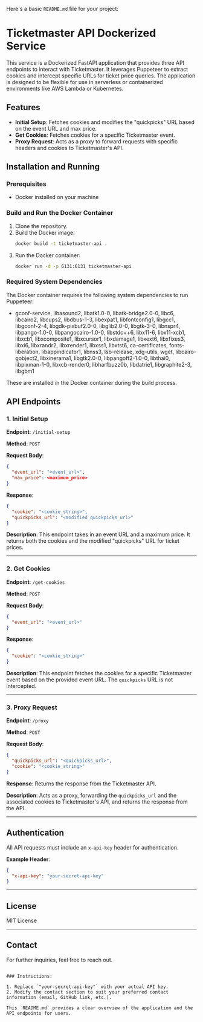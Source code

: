 Here's a basic `README.md` file for your project:

# Ticketmaster API Dockerized Service

This service is a Dockerized FastAPI application that provides three API endpoints to interact with Ticketmaster. It leverages Puppeteer to extract cookies and intercept specific URLs for ticket price queries. The application is designed to be flexible for use in serverless or containerized environments like AWS Lambda or Kubernetes.

## Features

- **Initial Setup**: Fetches cookies and modifies the "quickpicks" URL based on the event URL and max price.
- **Get Cookies**: Fetches cookies for a specific Ticketmaster event.
- **Proxy Request**: Acts as a proxy to forward requests with specific headers and cookies to Ticketmaster's API.

## Installation and Running

### Prerequisites

- Docker installed on your machine

### Build and Run the Docker Container

1. Clone the repository.
2. Build the Docker image:
   ```bash
   docker build -t ticketmaster-api .
   ```
3. Run the Docker container:
   ```bash
   docker run -d -p 6131:6131 ticketmaster-api
   ```

### Required System Dependencies

The Docker container requires the following system dependencies to run Puppeteer:
- gconf-service, libasound2, libatk1.0-0, libatk-bridge2.0-0, libc6, libcairo2, libcups2, libdbus-1-3, libexpat1, libfontconfig1, libgcc1, libgconf-2-4, libgdk-pixbuf2.0-0, libglib2.0-0, libgtk-3-0, libnspr4, libpango-1.0-0, libpangocairo-1.0-0, libstdc++6, libx11-6, libx11-xcb1, libxcb1, libxcomposite1, libxcursor1, libxdamage1, libxext6, libxfixes3, libxi6, libxrandr2, libxrender1, libxss1, libxtst6, ca-certificates, fonts-liberation, libappindicator1, libnss3, lsb-release, xdg-utils, wget, libcairo-gobject2, libxinerama1, libgtk2.0-0, libpangoft2-1.0-0, libthai0, libpixman-1-0, libxcb-render0, libharfbuzz0b, libdatrie1, libgraphite2-3, libgbm1

These are installed in the Docker container during the build process.

## API Endpoints

### 1. Initial Setup

**Endpoint**: `/initial-setup`

**Method**: `POST`

**Request Body**:
```json
{
  "event_url": "<event_url>",
  "max_price": <maximum_price>
}
```

**Response**:
```json
{
  "cookie": "<cookie_string>",
  "quickpicks_url": "<modified_quickpicks_url>"
}
```

**Description**:
This endpoint takes in an event URL and a maximum price. It returns both the cookies and the modified "quickpicks" URL for ticket prices.

---

### 2. Get Cookies

**Endpoint**: `/get-cookies`

**Method**: `POST`

**Request Body**:
```json
{
  "event_url": "<event_url>"
}
```

**Response**:
```json
{
  "cookie": "<cookie_string>"
}
```

**Description**:
This endpoint fetches the cookies for a specific Ticketmaster event based on the provided event URL. The `quickpicks` URL is not intercepted.

---

### 3. Proxy Request

**Endpoint**: `/proxy`

**Method**: `POST`

**Request Body**:
```json
{
  "quickpicks_url": "<quickpicks_url>",
  "cookie": "<cookie_string>"
}
```

**Response**:
Returns the response from the Ticketmaster API.

**Description**:
Acts as a proxy, forwarding the `quickpicks_url` and the associated cookies to Ticketmaster's API, and returns the response from the API.

---

## Authentication

All API requests must include an `x-api-key` header for authentication.

**Example Header**:
```json
{
  "x-api-key": "your-secret-api-key"
}
```

---

## License

MIT License

---

## Contact

For further inquiries, feel free to reach out.
```

### Instructions:

1. Replace `"your-secret-api-key"` with your actual API key.
2. Modify the contact section to suit your preferred contact information (email, GitHub link, etc.).

This `README.md` provides a clear overview of the application and the API endpoints for users.
